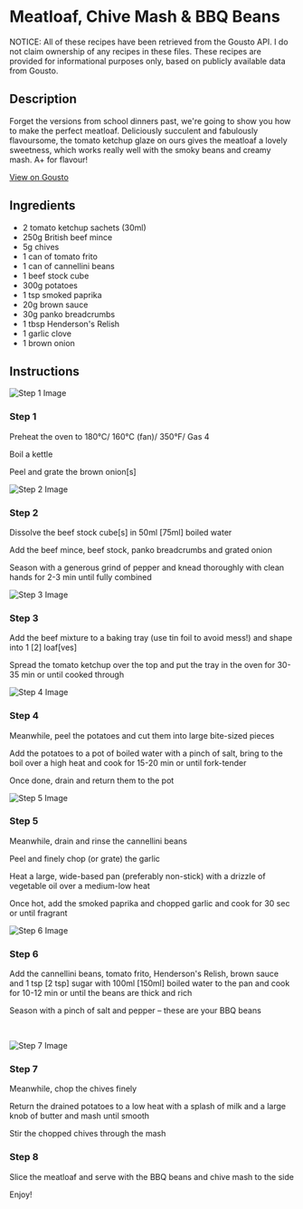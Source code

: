 # Meatloaf, Chive Mash & BBQ Beans

NOTICE: All of these recipes have been retrieved from the Gousto API. I do not claim ownership of any recipes in these files. These recipes are provided for informational purposes only, based on publicly available data from Gousto.

## Description

Forget the versions from school dinners past, we're going to show you how to make the perfect meatloaf. Deliciously succulent and fabulously flavoursome, the tomato ketchup glaze on ours gives the meatloaf a lovely sweetness, which works really well with the smoky beans and creamy mash. A+ for flavour!

[View on Gousto](https://www.gousto.co.uk/recipes/cookbook/meatloaf-chive-mash-bbq-beans)

## Ingredients

- 2 tomato ketchup sachets (30ml)
- 250g British beef mince
- 5g chives
- 1 can of tomato frito
- 1 can of cannellini beans
- 1 beef stock cube
- 300g potatoes 
- 1 tsp smoked paprika
- 20g brown sauce
- 30g panko breadcrumbs
- 1 tbsp Henderson's Relish
- 1 garlic clove
- 1 brown onion

## Instructions

![Step 1 Image](https://production-media.gousto.co.uk/cms/recipe-step-image/1301.-step-1-x200.jpg)

### Step 1

Preheat the oven to 180&deg;C/ 160&deg;C (fan)/ 350&deg;F/ Gas 4


Boil a kettle


Peel and grate the brown&nbsp;onion<span class="text-danger">[s]</span>

![Step 2 Image](https://production-media.gousto.co.uk/cms/recipe-step-image/1301.-step-2-x200.jpg)

### Step 2

Dissolve the beef stock cube<span class="text-danger">[s]</span> in 50ml <span class="text-danger">[75ml]</span> boiled water


Add the&nbsp;beef mince, beef stock,&nbsp;panko breadcrumbs and grated onion


Season with a generous grind of pepper and knead thoroughly with clean hands for 2-3 min until fully combined

![Step 3 Image](https://production-media.gousto.co.uk/cms/recipe-step-image/1301.-step-3-x200.jpg)

### Step 3

Add the beef mixture to a baking tray (use <span class="text-highlight">tin foil</span> to avoid mess!) and shape into 1&nbsp;<span class="text-danger">[2]</span> loaf<span class="text-danger">[ves]</span>


Spread the <span class="text-highlight">tomato</span>&nbsp;ketchup over the top and put the tray in the oven for 30-35 min or until cooked through

![Step 4 Image](https://production-media.gousto.co.uk/cms/recipe-step-image/1301.-step-4-x200.jpg)

### Step 4

Meanwhile, peel the potatoes and cut them into large bite-sized pieces&nbsp;


Add the potatoes to a pot of boiled water with a pinch of salt, bring to the boil over a high heat and cook for 15-20 min or until fork-tender


Once done, drain and return them to the pot

![Step 5 Image](https://production-media.gousto.co.uk/cms/recipe-step-image/1301.-step-5-x200.jpg)

### Step 5

Meanwhile, drain and rinse the cannellini beans


Peel and finely chop (or grate) the garlic


Heat a large, wide-based pan (preferably non-stick) with a drizzle of vegetable oil over a medium-low heat&nbsp;


Once hot, add the smoked paprika and chopped garlic and cook for 30 sec or until fragrant

![Step 6 Image](https://production-media.gousto.co.uk/cms/recipe-step-image/1301.-step-6-x200.jpg)

### Step 6

Add the cannellini beans, tomato frito, Henderson's Relish, brown sauce and 1 tsp <span class="text-danger">[2 tsp]</span> sugar with 100ml <span class="text-danger">[150ml]</span> boiled water to the pan and cook for 10-12 min or until the beans are thick and rich


Season with a pinch of salt and pepper&nbsp;&ndash; these are your&nbsp;BBQ beans


&nbsp;

![Step 7 Image](https://production-media.gousto.co.uk/cms/recipe-step-image/1301.-step-7-x200.jpg)

### Step 7

Meanwhile, chop the chives finely


Return the drained potatoes to a low heat with a splash of milk and a large knob of butter and mash until smooth


Stir the chopped&nbsp;chives&nbsp;through the mash

### Step 8

Slice the meatloaf and serve with the BBQ beans and chive mash to the side


Enjoy!

